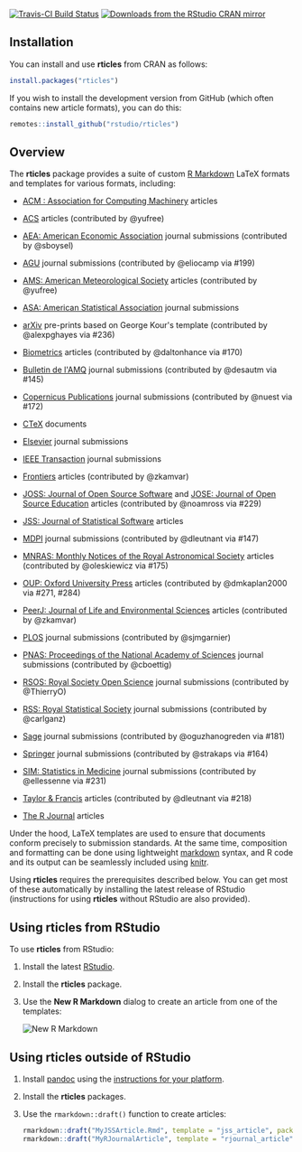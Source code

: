 [![Travis-CI Build Status](https://travis-ci.org/rstudio/rticles.svg?branch=master)](https://travis-ci.org/rstudio/rticles)
[![Downloads from the RStudio CRAN mirror](https://cranlogs.r-pkg.org/badges/rticles)](https://cran.r-project.org/package=rticles)

## Installation

You can install and use **rticles** from CRAN as follows:

```r
install.packages("rticles")
```

If you wish to install the development version from GitHub (which often contains new article formats), you can do this:

```r
remotes::install_github("rstudio/rticles")
```

## Overview

The **rticles** package provides a suite of custom [R Markdown](http://rmarkdown.rstudio.com) LaTeX formats and templates for various formats, including:

- [ACM : Association for Computing Machinery](https://www.acm.org/publications/about-publications) articles

- [ACS](http://pubs.acs.org/) articles (contributed by @yufree)

- [AEA: American Economic Association](https://www.aeaweb.org/journals/policies/templates) journal submissions (contributed by @sboysel)

- [AGU](https://agupubs.onlinelibrary.wiley.com/) journal submissions (contributed by @eliocamp via #199)

- [AMS: American Meteorological Society](https://www.ametsoc.org/) articles (contributed by @yufree)

- [ASA: American Statistical Association](https://www.amstat.org/) journal submissions

- [arXiv](https://arxiv.org/) pre-prints based on George Kour's template (contributed by @alexpghayes via #236)

- [Biometrics](http://www.biometrics.tibs.org/) articles (contributed by @daltonhance via #170)

- [Bulletin de l'AMQ](https://www.amq.math.ca/bulletin/) journal submissions (contributed by @desautm via #145)

- [Copernicus Publications](https://publications.copernicus.org) journal submissions (contributed by @nuest via #172)

- [CTeX](https://ctan.org/pkg/ctex) documents

- [Elsevier](https://www.elsevier.com) journal submissions

- [IEEE Transaction](http://www.ieee.org/publications_standards/publications/authors/author_templates.html) journal submissions
- [Frontiers](https://www.frontiersin.org/) articles (contributed by @zkamvar)


- [JOSS: Journal of Open Source Software](http://joss.theoj.org/) and [JOSE: Journal of Open Source Education](https://jose.theoj.org/) articles (contributed by @noamross via #229)

- [JSS: Journal of Statistical Software](http://www.jstatsoft.org/) articles

- [MDPI](http://www.mdpi.com) journal submissions (contributed by @dleutnant via #147)

- [MNRAS: Monthly Notices of the Royal Astronomical Society](https://academic.oup.com/mnras) articles (contributed by @oleskiewicz via #175)

- [OUP: Oxford University Press](https://academic.oup.com/journals/pages/authors/preparing_your_manuscript) articles (contributed by @dmkaplan2000 via #271, #284)

- [PeerJ: Journal of Life and Environmental Sciences](https://peerj.com) articles (contributed by @zkamvar)

- [PLOS](http://journals.plos.org) journal submissions (contributed by @sjmgarnier)

- [PNAS: Proceedings of the National Academy of Sciences](https://www.pnas.org/) journal submissions (contributed by @cboettig)

- [RSOS: Royal Society Open Science](http://rsos.royalsocietypublishing.org/) journal submissions (contributed by @ThierryO)

- [RSS: Royal Statistical Society](https://rss.org.uk/) journal submissions (contributed by @carlganz)

- [Sage](https://uk.sagepub.com/en-gb/eur/manuscript-submission-guidelines) journal submissions (contributed by @oguzhanogreden via #181)

- [Springer](https://www.springer.com/gp/livingreviews/latex-templates) journal submissions (contributed by @strakaps via #164)

- [SIM: Statistics in Medicine](https://onlinelibrary.wiley.com/journal/10970258) journal submissions (contributed by @ellessenne via #231)

- [Taylor & Francis](https://www.tandfonline.com/) articles (contributed by @dleutnant via #218)

- [The R Journal](https://journal.r-project.org/) articles

Under the hood, LaTeX templates are used to ensure that documents conform precisely to submission standards. At the same time, composition and formatting can be done using lightweight [markdown](https://rmarkdown.rstudio.com/authoring_basics.html) syntax, and R code and its output can be seamlessly included using [knitr](https://yihui.name/knitr/).

Using **rticles** requires the prerequisites described below. You can get most of these automatically by installing the latest release of RStudio (instructions for using **rticles** without RStudio are also provided).

## Using rticles from RStudio

To use **rticles** from RStudio:

1. Install the latest [RStudio](http://www.rstudio.com/products/rstudio/download/).

2. Install the **rticles** package. 

3. Use the **New R Markdown** dialog to create an article from one of the templates:

    ![New R Markdown](https://rmarkdown.rstudio.com/images/new_r_markdown.png)

## Using rticles outside of RStudio

1. Install [pandoc](http://pandoc.org) using the [instructions for your platform](https://rmarkdown.rstudio.com/docs/articles/pandoc.html).

2. Install the **rticles** packages.

3. Use the `rmarkdown::draft()` function to create articles:

    ```r
    rmarkdown::draft("MyJSSArticle.Rmd", template = "jss_article", package = "rticles")
    rmarkdown::draft("MyRJournalArticle", template = "rjournal_article", package = "rticles")
    ```
